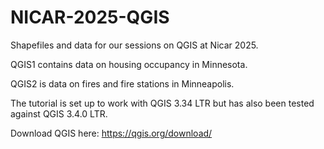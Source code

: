 # NICAR-2025-QGIS
Shapefiles and data for our sessions on QGIS at Nicar 2025.

QGIS1 contains data on housing occupancy in Minnesota.

QGIS2 is data on fires and fire stations in Minneapolis.

The tutorial is set up to work with QGIS 3.34 LTR but has also been tested against QGIS 3.4.0 LTR.

Download QGIS here: https://qgis.org/download/
